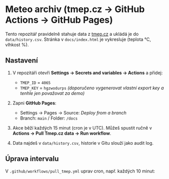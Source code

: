 # Meteo archiv (tmep.cz → GitHub Actions → GitHub Pages)

Tento repozitář pravidelně stahuje data z [tmep.cz](https://tmep.cz) a ukládá je do `data/history.csv`.
Stránka v `docs/index.html` je vykresluje (teplota °C, vlhkost %).

## Nastavení

1. V repozitáři otevři **Settings → Secrets and variables → Actions** a přidej:
   - `TMEP_ID` = `4065`
   - `TMEP_KEY` = `hgzwodurps` *(doporučeno vygenerovat vlastní export key a tenhle jen považovat za demo)*

2. Zapni **GitHub Pages**:
   - Settings → Pages → Source: *Deploy from a branch*
   - Branch: `main` / Folder: `/docs`

3. Akce běží každých 15 minut (cron je v UTC). Můžeš spustit ručně v **Actions → Pull Tmep.cz data → Run workflow**.

4. Data najdeš v `data/history.csv`, historie v Gitu slouží jako audit log.

## Úprava intervalu
V `.github/workflows/pull_tmep.yml` uprav cron, např. každých 10 minut:
